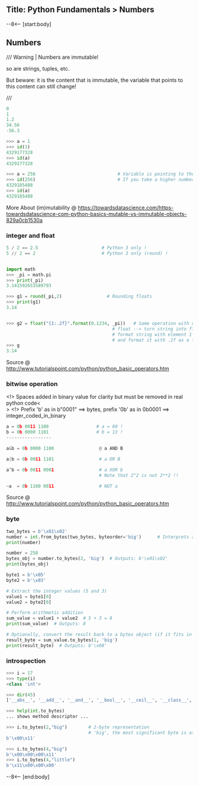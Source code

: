 Title: Python Fundamentals > Numbers
---
--8<-- [start:body]

## Numbers

/// Warning | Numbers are immutable!

so are strings, tuples, etc.

But beware: it is the content that is immutable, the variable that points to this content can still change!

///


```python
0
1
1.2
34.56
-56.3

>>> a = 1
>>> id(1)
4329177328
>>> id(a)
4329177328

>>> a = 256                               # Variable is pointing to the identity of another immutable number!
>>> id(256)                               # If you take a higher number, the id can change !!!!
4329185488
>>> id(a)
4329185488
```

More About (im)mutability @ https://towardsdatascience.com/https-towardsdatascience-com-python-basics-mutable-vs-immutable-objects-829a0cb1530a

### integer and float ###

```python
5 / 2 == 2.5                        # Python 3 only !
5 // 2 == 2                         # Python 3 only (round) !


import math
>>> _pi = math.pi
>>> print(_pi)
3.141592653589793

>>> g1 = round(_pi,2)                 # Rounding floats
>>> print(g1)
3.14


>>> g2 = float("{1:.2f}".format(0.1234, _pi))   # Same operation with conversion through a formatted string!
                                        # float --> turn string into float
                                        # format string with element 1 in format (which is _pi!)
                                        # and format it with .2f as a float with 2 digits after the comma
>>> g
3.14
```

Source @ http://www.tutorialspoint.com/python/python_basic_operators.htm

### bitwise operation ###

 <!> Spaces added in binary value for clarity but must be removed in real python code<<BR>>
 <!> Prefix 'b' as in b"0001" ==> bytes, prefix '0b' as in 0b0001 ==> integer_coded_in_binary

```python
a = 0b 0011 1100                  # a = 60 !
b = 0b 0000 1101                  # b = 13 !
-----------------

a&b = 0b 0000 1100                 @ a AND B

a|b = 0b 0011 1101                 # a OR B

a^b = 0b 0011 0001                 # a XOR b
                                   # Note that 2^2 is not 2**2 !!

~a  = 0b 1100 0011                 # NOT a
```

Source @ http://www.tutorialspoint.com/python/python_basic_operators.htm

### byte ###

```python
two_bytes = b'\x01\x02'
number = int.from_bytes(two_bytes, byteorder='big')      # Interprets as 258 (1*256 + 2)
print(number)

number = 258
bytes_obj = number.to_bytes(2, 'big')  # Outputs: b'\x01\x02'
print(bytes_obj)
```

```python
byte1 = b'\x05'
byte2 = b'\x03'

# Extract the integer values (5 and 3)
value1 = byte1[0]
value2 = byte2[0]

# Perform arithmetic addition
sum_value = value1 + value2  # 5 + 3 = 8
print(sum_value)  # Outputs: 8

# Optionally, convert the result back to a bytes object (if it fits in one byte)
result_byte = sum_value.to_bytes(1, 'big')
print(result_byte)  # Outputs: b'\x08'
```

### introspection ###

```python
>>> i = 17
>>> type(i)
<class 'int'>

>>> dir(45)
['__abs__', '__add__', '__and__', '__bool__', '__ceil__', '__class__', '__delattr__', '__dir__', '__divmod__', '__doc__', '__eq__', '__float__', '__floor__', '__floordiv__', '__format__', '__ge__', '__getattribute__', '__getnewargs__', '__gt__', '__hash__', '__index__', '__init__', '__init_subclass__', '__int__', '__invert__', '__le__', '__lshift__', '__lt__', '__mod__', '__mul__', '__ne__', '__neg__', '__new__', '__or__', '__pos__', '__pow__', '__radd__', '__rand__', '__rdivmod__', '__reduce__', '__reduce_ex__', '__repr__', '__rfloordiv__', '__rlshift__', '__rmod__', '__rmul__', '__ror__', '__round__', '__rpow__', '__rrshift__', '__rshift__', '__rsub__', '__rtruediv__', '__rxor__', '__setattr__', '__sizeof__', '__str__', '__sub__', '__subclasshook__', '__truediv__', '__trunc__', '__xor__', 'as_integer_ratio', 'bit_length', 'conjugate', 'denominator', 'from_bytes', 'imag', 'numerator', 'real', 'to_bytes']

>>> help(int.to_bytes)
... shows method descriptor ...

>>> i.to_bytes(2,"big")        # 2-byte representation
                               # 'big', the most significant byte is at the beginning of the byte array.
b'\x00\x11'

>>> i.to_bytes(4,"big")
b'\x00\x00\x00\x11'
>>> i.to_bytes(4,"little")
b'\x11\x00\x00\x00'
```

--8<-- [end:body]


